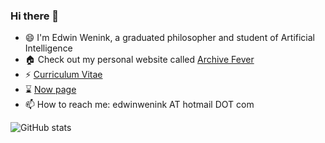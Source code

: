 ### Hi there 👋

- 😄 I'm Edwin Wenink, a graduated philosopher and student of Artificial Intelligence
- 🏠 Check out my personal website called [Archive Fever](https://www.edwinwenink.xyz)
- ⚡ [Curriculum Vitae](https://raw.githubusercontent.com/EdwinWenink/cv/main/cv.pdf)
- ⌛ [Now page](https://www.edwinwenink.xyz/now/)
- 📫 How to reach me: edwinwenink AT hotmail DOT com
  
![GitHub stats](https://github-readme-stats.vercel.app/api?username=EdwinWenink&show_icons=true&theme=radical&count_private=true)

<!--
**EdwinWenink/EdwinWenink** is a ✨ _special_ ✨ repository because its `README.md` (this file) appears on your GitHub profile.

Here are some ideas to get you started:

- 🔭 I’m currently working on ...
- 🌱 I’m currently learning ...
- 👯 I’m looking to collaborate on ...
- 🤔 I’m looking for help with ...
- 💬 Ask me about ...
- 😄 Pronouns: ...
- ⚡ Fun fact: ...
-->
